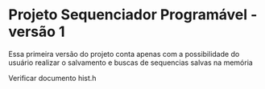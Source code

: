 # Projeto Sequenciador Programável - versão 1

Essa primeira versão do projeto conta apenas com a possibilidade do usuário realizar o salvamento e buscas de sequencias salvas na memória

Verificar documento hist.h
